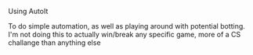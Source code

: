 Using AutoIt

To do simple automation, as well as playing around with potential botting.
I'm not doing this to actually win/break any specific game, more of a CS challange than anything else
